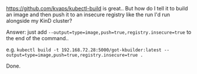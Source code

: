 https://github.com/kvaps/kubectl-build is great.. But how do I tell it to build an image and then push it 
to an insecure registry like the run I'd run alongside my KinD cluster?

Answer: just add `--output=type=image,push=true,registry.insecure=true` to the end of the command.. 

e.g. `kubectl build -t 192.168.72.28:5000/got-kbuilder:latest --output=type=image,push=true,registry.insecure=true .`

Done. 